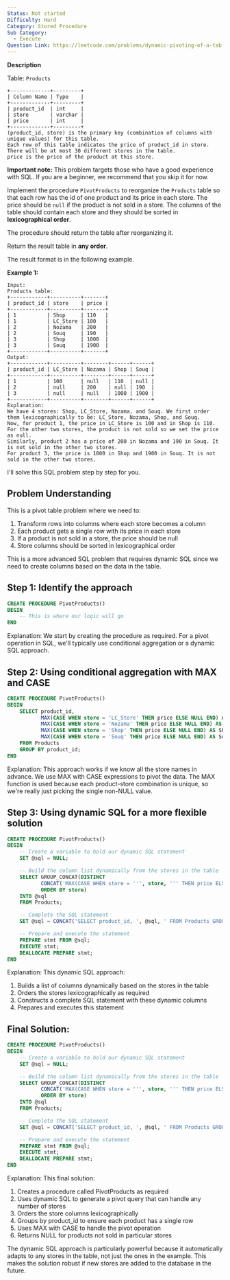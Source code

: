 ```yaml
---
Status: Not started
Difficulty: Hard
Category: Stored Procedure
Sub Category:
  - Execute
Question Link: https://leetcode.com/problems/dynamic-pivoting-of-a-table
---
```

**Description**

Table: `Products`

```Plain
+-------------+---------+
| Column Name | Type    |
+-------------+---------+
| product_id  | int     |
| store       | varchar |
| price       | int     |
+-------------+---------+
(product_id, store) is the primary key (combination of columns with unique values) for this table.
Each row of this table indicates the price of product_id in store.
There will be at most 30 different stores in the table.
price is the price of the product at this store.
```

**Important note:** This problem targets those who have a good experience with SQL. If you are a beginner, we recommend that you skip it for now.

Implement the procedure `PivotProducts` to reorganize the `Products` table so that each row has the id of one product and its price in each store. The price should be `null` if the product is not sold in a store. The columns of the table should contain each store and they should be sorted in **lexicographical order**.

The procedure should return the table after reorganizing it.

Return the result table in **any order**.

The result format is in the following example.

**Example 1:**

```Plain
Input:
Products table:
+------------+----------+-------+
| product_id | store    | price |
+------------+----------+-------+
| 1          | Shop     | 110   |
| 1          | LC_Store | 100   |
| 2          | Nozama   | 200   |
| 2          | Souq     | 190   |
| 3          | Shop     | 1000  |
| 3          | Souq     | 1900  |
+------------+----------+-------+
Output:
+------------+----------+--------+------+------+
| product_id | LC_Store | Nozama | Shop | Souq |
+------------+----------+--------+------+------+
| 1          | 100      | null   | 110  | null |
| 2          | null     | 200    | null | 190  |
| 3          | null     | null   | 1000 | 1900 |
+------------+----------+--------+------+------+
Explanation:
We have 4 stores: Shop, LC_Store, Nozama, and Souq. We first order them lexicographically to be: LC_Store, Nozama, Shop, and Souq.
Now, for product 1, the price in LC_Store is 100 and in Shop is 110. For the other two stores, the product is not sold so we set the price as null.
Similarly, product 2 has a price of 200 in Nozama and 190 in Souq. It is not sold in the other two stores.
For product 3, the price is 1000 in Shop and 1900 in Souq. It is not sold in the other two stores.
```

I'll solve this SQL problem step by step for you.

## Problem Understanding

This is a pivot table problem where we need to:

1. Transform rows into columns where each store becomes a column
2. Each product gets a single row with its price in each store
3. If a product is not sold in a store, the price should be null
4. Store columns should be sorted in lexicographical order

This is a more advanced SQL problem that requires dynamic SQL since we need to create columns based on the data in the table.

## Step 1: Identify the approach

```SQL
CREATE PROCEDURE PivotProducts()
BEGIN
    -- This is where our logic will go
END
```

Explanation: We start by creating the procedure as required. For a pivot operation in SQL, we'll typically use conditional aggregation or a dynamic SQL approach.

## Step 2: Using conditional aggregation with MAX and CASE

```SQL
CREATE PROCEDURE PivotProducts()
BEGIN
    SELECT product_id,
           MAX(CASE WHEN store = 'LC_Store' THEN price ELSE NULL END) AS LC_Store,
           MAX(CASE WHEN store = 'Nozama' THEN price ELSE NULL END) AS Nozama,
           MAX(CASE WHEN store = 'Shop' THEN price ELSE NULL END) AS Shop,
           MAX(CASE WHEN store = 'Souq' THEN price ELSE NULL END) AS Souq
    FROM Products
    GROUP BY product_id;
END
```

Explanation: This approach works if we know all the store names in advance. We use MAX with CASE expressions to pivot the data. The MAX function is used because each product-store combination is unique, so we're really just picking the single non-NULL value.

## Step 3: Using dynamic SQL for a more flexible solution

```SQL
CREATE PROCEDURE PivotProducts()
BEGIN
    -- Create a variable to hold our dynamic SQL statement
    SET @sql = NULL;

    -- Build the column list dynamically from the stores in the table
    SELECT GROUP_CONCAT(DISTINCT
           CONCAT('MAX(CASE WHEN store = ''', store, ''' THEN price ELSE NULL END) AS `', store, '`')
           ORDER BY store)
    INTO @sql
    FROM Products;

    -- Complete the SQL statement
    SET @sql = CONCAT('SELECT product_id, ', @sql, ' FROM Products GROUP BY product_id');

    -- Prepare and execute the statement
    PREPARE stmt FROM @sql;
    EXECUTE stmt;
    DEALLOCATE PREPARE stmt;
END
```

Explanation: This dynamic SQL approach:

1. Builds a list of columns dynamically based on the stores in the table
2. Orders the stores lexicographically as required
3. Constructs a complete SQL statement with these dynamic columns
4. Prepares and executes this statement

## Final Solution:

```SQL
CREATE PROCEDURE PivotProducts()
BEGIN
    -- Create a variable to hold our dynamic SQL statement
    SET @sql = NULL;

    -- Build the column list dynamically from the stores in the table
    SELECT GROUP_CONCAT(DISTINCT
           CONCAT('MAX(CASE WHEN store = ''', store, ''' THEN price ELSE NULL END) AS `', store, '`')
           ORDER BY store)
    INTO @sql
    FROM Products;

    -- Complete the SQL statement
    SET @sql = CONCAT('SELECT product_id, ', @sql, ' FROM Products GROUP BY product_id');

    -- Prepare and execute the statement
    PREPARE stmt FROM @sql;
    EXECUTE stmt;
    DEALLOCATE PREPARE stmt;
END
```

Explanation: This final solution:

1. Creates a procedure called PivotProducts as required
2. Uses dynamic SQL to generate a pivot query that can handle any number of stores
3. Orders the store columns lexicographically
4. Groups by product_id to ensure each product has a single row
5. Uses MAX with CASE to handle the pivot operation
6. Returns NULL for products not sold in particular stores

The dynamic SQL approach is particularly powerful because it automatically adapts to any stores in the table, not just the ones in the example. This makes the solution robust if new stores are added to the database in the future.